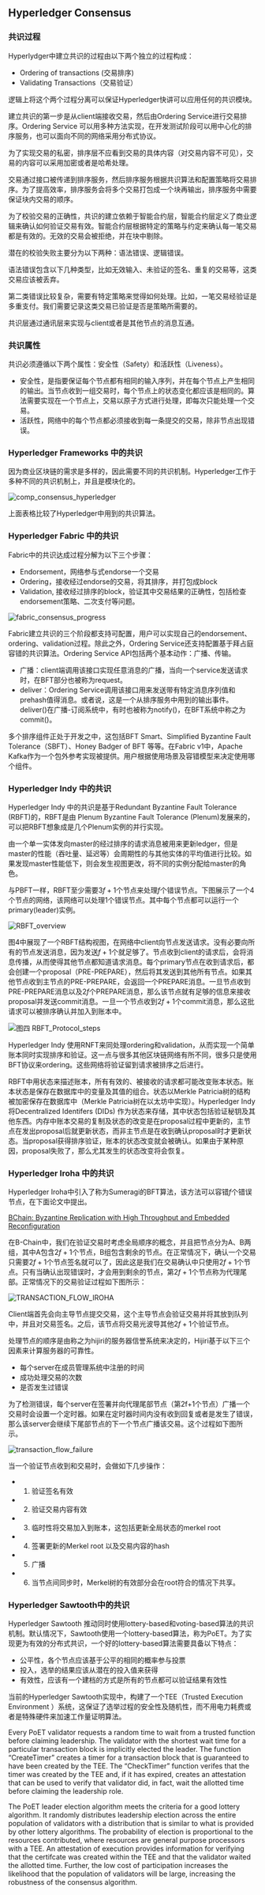 ## Hyperledger Consensus


### 共识过程

Hyperlydger中建立共识的过程由以下两个独立的过程构成：

+ Ordering of transactions (交易排序)
+ Validating Transactions（交易验证）

逻辑上将这个两个过程分离可以保证Hyperledger快讲可以应用任何的共识模块。

建立共识的第一步是从client端接收交易，然后由Ordering Service进行交易排序。Ordering Service 可以用多种方法实现，在开发测试阶段可以用中心化的排序服务，也可以面向不同的网络采用分布式协议。

为了实现交易的私密，排序层不应看到交易的具体内容（对交易内容不可见），交易的内容可以采用加密或者是哈希处理。

交易通过接口被传递到排序服务，然后排序服务根据共识算法和配置策略将交易排序。为了提高效率，排序服务会将多个交易打包成一个块再输出，排序服务中需要保证块内交易的顺序。

为了校验交易的正确性，共识的建立依赖于智能合约层，智能合约层定义了商业逻辑来确认如何验证交易有效。智能合约层根据特定的策略与约定来确认每一笔交易都是有效的。无效的交易会被拒绝，并在块中剔除。

潜在的校验失败主要分为以下两种：语法错误、逻辑错误。

语法错误包含以下几种类型，比如无效输入、未验证的签名、重复的交易等，这类交易应该被丢弃。

第二类错误比较复杂，需要有特定策略来觉得如何处理。比如，一笔交易经验证是多重支付。我们需要记录这类交易已验证是否是策略所需要的。

共识层通过通讯层来实现与client或者是其他节点的消息互通。

### 共识属性

共识必须遵循以下两个属性：安全性（Safety）和活跃性（Liveness）。

+ 安全性，是指要保证每个节点都有相同的输入序列，并在每个节点上产生相同的输出。当节点收到一组交易时，每个节点上的状态变化都应该是相同的。算法需要实现在一个节点上，交易以原子方式进行处理，即每次只能处理一个交易。
+ 活跃性，网络中的每个节点都必须接收到每一条提交的交易，除非节点出现错误。

###  Hyperledger Frameworks 中的共识

因为商业区块链的需求是多样的，因此需要不同的共识机制。Hyperledger工作于多种不同的共识机制上，并且是模块化的。

![comp_consensus_hyperledger](pic/comp_consensus_hyperledger.png)

上面表格比较了Hyperledger中用到的共识算法。

###  Hyperledger Fabric 中的共识

Fabric中的共识达成过程分解为以下三个步骤：

+ Endorsement，网络参与式endorse一个交易
+ Ordering，接收经过endorse的交易，将其排序，并打包成block
+ Validation, 接收经过排序的block，验证其中交易结果的正确性，包括检查endorsement策略、二次支付等问题。

![fabric_consensus_progress](pic/fabric_consensus_progress.png)

Fabric建立共识的三个阶段都支持可配置，用户可以实现自己的endorsement、ordering、validation过程。除此之外，Ordering Service还支持配置基于拜占庭容错的共识算法。Ordering Service API包括两个基本动作：广播、传输。

+ 广播：client端调用该接口实现任意消息的广播，当向一个service发送请求时，在BFT部分也被称为request。
+ deliver：Ordering Service调用该接口用来发送带有特定消息序列值和prehash值得消息。或者说，这是一个从排序服务中用到的输出事件。deliver()在广播-订阅系统中，有时也被称为notify()，在BFT系统中称之为commit()。

多个排序组件正处于开发之中，这包括BFT Smart、Simplified Byzantine Fault Tolerance（SBFT）、Honey Badger of BFT 等等。在Fabric v1中，Apache Kafka作为一个包外参考实现被提供。用户根据使用场景及容错模型来决定使用哪个组件。


### Hyperledger Indy 中的共识

Hyperledger Indy 中的共识是基于Redundant Byzantine Fault Tolerance (RBFT)的，RBFT是由 Plenum Byzantine Fault Tolerance (Plenum)发展来的，可以把RBFT想象成是几个Plenum实例的并行实现。

由一个单一实体发向master的经过排序的请求消息被用来更新ledger，但是master的性能（吞吐量、延迟等）会周期性的与其他实体的平均值进行比较。如果发现master性能低下，则会发生视图更改，将不同的实例分配给master的角色。

与PBFT一样，RBFT至少需要$3f+1$个节点来处理$f$个错误节点。下图展示了一个4个节点的网络，该网络可以处理1个错误节点。其中每个节点都可以运行一个primary(leader)实例。

![RBFT_overview](pic/RBFT_overview.png)

图4中展现了一个RBFT结构视图，在网络中client向节点发送请求。没有必要向所有的节点发送消息，因为发送$f+1$个就足够了。节点收到client的请求后，会将消息传播，从而使得其他节点都知道请求消息。每个primary节点在收到请求后，都会创建一个proposal（PRE-PREPARE），然后将其发送到其他所有节点。如果其他节点收到主节点的PRE-PREPARE，会返回一个PREPARE消息。一旦节点收到PRE-PREPARE消息以及$2f$个PREPARE消息，那么该节点就有足够的信息来接收proposal并发送commit消息。一旦一个节点收到$2f+1$个commit消息，那么这批请求可以被排序确认并加入到账本中。

![图四 RBFT_Protocol_steps](pic/RBFT_Protocol_steps.png)

Hyperledger Indy 使用RNFT来同处理ordering和validation，从而实现一个简单账本同时实现排序和验证。这一点与很多其他区块链网络有所不同，很多只是使用BFT协议来ordering。这些网络将验证留到请求被排序之后进行。

RBFT中用状态来描述账本，所有有效的、被接收的请求都可能改变账本状态。账本状态是保存在数据库中的变量及其值的组合。状态以Merkle Patricia树的结构被加密保存在数据库中（Merkle Patricia树在以太坊中实现）。Hyperledger Indy将Decentralized Identifers (DIDs) 作为状态来存储，其中状态包括验证秘钥及其他东西。内存中账本交易的复制及状态的改变是在proposal过程中更新的，主节点在发出proposal后就更新状态，而非主节点是在收到确认proposal时才更新状态。当proposal获得排序验证，账本的状态改变就会被确认。如果由于某种原因，proposal失败了，那么尤其发生的状态改变将会恢复。


### Hyperledger Iroha 中的共识

Hyperledger Iroha中引入了称为Sumeragi的BFT算法，该方法可以容错$f$个错误节点，在下面论文中提出。

[BChain: Byzantine Replication with High Throughput and Embedded Reconfiguration](https://link.springer.com/chapter/10.1007%2F978-3-319-14472-6_7)

在B-Chain中，我们在验证交易时考虑全局顺序的概念，并且把节点分为A、B两组，其中A包含$2f+1$个节点，B组包含剩余的节点。在正常情况下，确认一个交易只需要$2f+1$个节点签名就可以了，因此这是我们在交易确认中只使用$2f+1$个节点。只有当确认出现错误时，才会用到剩余的节点，第$2f+1$个节点称为代理尾部。正常情况下的交易验证过程如下图所示：

![TRANSACTION_FLOW_IROHA](pic/TRANSACTION_FLOW_IROHA.png)

Client端首先会向主导节点提交交易，这个主导节点会验证交易并将其放到队列中，并且对交易签名。之后，该节点将交易光波导其他$2f+1$个验证节点。

处理节点的顺序是由称之为hijiri的服务器信誉系统来决定的，Hijiri基于以下三个因素来计算服务器的可靠性。

+ 每个server在成员管理系统中注册的时间
+ 成功处理交易的次数
+ 是否发生过错误

为了检测错误，每个server在签署并向代理尾部节点（第2f+1个节点）广播一个交易时会设置一个定时器。如果在定时器时间内没有收到回复或者是发生了错误，那么该server会继续下尾部节点的下一个节点广播该交易。这个过程如下图所示。

![transaction_flow_failure](pic/transaction_flow_failure.png)

当一个验证节点收到和交易时，会做如下几步操作：

+ 1. 验证签名有效
+ 2. 验证交易内容有效
+ 3. 临时性将交易加入到账本，这包括更新全局状态的merkel root
+ 4. 签署更新的Merkel root 以及交易内容的hash
+ 5. 广播
+ 6. 当节点间同步时，Merkel树的有效部分会在root符合的情况下共享。


### Hyperledger Sawtooth中的共识

Hyperledger Sawtooth 推动同时使用lottery-based和voting-based算法的共识机制。默认情况下，Sawtooth使用一个lottery-based算法，称为PoET。为了实现更为有效的分布式共识，一个好的lottery-based算法需要具备以下特点：

+ 公平性，各个节点应该基于公平的相同的概率参与投票
+ 投入，选举的结果应该从潜在的投入值来获得
+ 有效性，应该有一个建档的方式是所有的节点都可以验证结果有效性


当前的Hyperledger Sawtooth实现中，构建了一个TEE（Trusted Execution Environment ）系统，这保证了选举过程的安全性及随机性，而不用电力耗费或者是特殊硬件来加速工作量证明算法。

Every PoET validator requests a random time to wait from a trusted function before claiming leadership. The validator with the shortest wait time for a particular transaction block is implicitly elected the leader. The function “CreateTimer” creates a timer for a transaction block that is guaranteed to have been created by the TEE. The “CheckTimer” function verifes that the timer was created by the TEE and, if it has expired, creates an attestation that can be used to verify that validator did, in fact, wait the allotted time before claiming the leadership role.

The PoET leader election algorithm meets the criteria for a good lottery algorithm. It randomly distributes leadership election across the entire population of validators with a distribution that is similar to what is provided by other lottery algorithms. The probability of election is proportional to the resources contributed, where resources are general purpose processors with a TEE. An attestation of execution provides information for verifying that the certifcate was created within the TEE and that the validator waited the allotted time. Further, the low cost of participation increases the likelihood that the population of validators will be large, increasing the robustness of the consensus algorithm.

